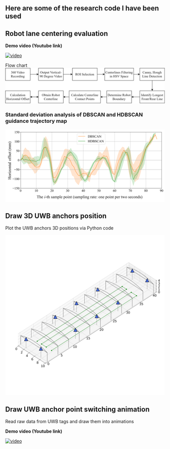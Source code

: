## Here are some of the research code I have been used

## Robot lane centering evaluation
**Demo video (Youtube link)**

[![video](https://img.youtube.com/vi/agxNWK6DgIo/hqdefault.jpg)](https://www.youtube.com/watch?v=agxNWK6DgIo)

Flow chart
![center flow chart](/Robot_lane_centering_evaluation/Flow%20chart%20of%20automatic%20robot%20trajectory%20evaluation%20algorithm%20of%20horizontal%20offset.jpg)


### Standard deviation analysis of DBSCAN and HDBSCAN guidance trajectory map
![std analyze](/Standard%20deviation%20analysis%20of%20DBSCAN%20and%20HDBSCAN%20guidance%20trajectory%20map/Standard%20deviation%20analysis%20of%20DBSCAN%20and%20HDBSCAN%20guidance%20trajectory%20map.jpg)


## Draw 3D UWB anchors position
Plot the UWB anchors 3D positions via Python code

![UWB Experiment 3.0](/Draw%203D%20UWB%20anchors%20position/UWB_exp3.0.png)


## Draw UWB anchor point switching animation
Read raw data from UWB tags and draw them into animations

**Demo video (Youtube link)**

[![video](https://img.youtube.com/vi/oW0-qlHFnjw/hqdefault.jpg)](https://www.youtube.com/watch?v=oW0-qlHFnjw)

